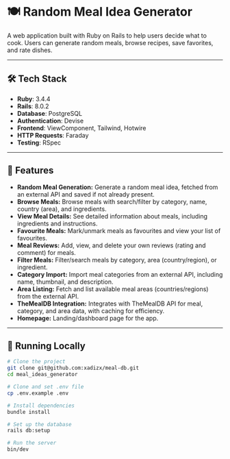 # 🍽️ Random Meal Idea Generator

A web application built with Ruby on Rails to help users decide what to cook. Users can generate random meals, browse recipes, save favorites, and rate dishes.

---

## 🛠 Tech Stack

- **Ruby**: 3.4.4
- **Rails**: 8.0.2
- **Database**: PostgreSQL
- **Authentication**: Devise
- **Frontend**: ViewComponent, Tailwind, Hotwire
- **HTTP Requests**: Faraday
- **Testing**: RSpec

---

## 🚀 Features

- **Random Meal Generation:** Generate a random meal idea, fetched from an external API and saved if not already present.
- **Browse Meals:** Browse meals with search/filter by category, name, country (area), and ingredients.
- **View Meal Details:** See detailed information about meals, including ingredients and instructions.
- **Favourite Meals:** Mark/unmark meals as favourites and view your list of favourites.
- **Meal Reviews:** Add, view, and delete your own reviews (rating and comment) for meals.
- **Filter Meals:** Filter/search meals by category, area (country/region), or ingredient.
- **Category Import:** Import meal categories from an external API, including name, thumbnail, and description.
- **Area Listing:** Fetch and list available meal areas (countries/regions) from the external API.
- **TheMealDB Integration:** Integrates with TheMealDB API for meal, category, and area data, with caching for efficiency.
- **Homepage:** Landing/dashboard page for the app.

---

## 🧪 Running Locally

```bash
# Clone the project
git clone git@github.com:xadizx/meal-db.git
cd meal_ideas_generator

# Clone and set .env file
cp .env.example .env

# Install dependencies
bundle install

# Set up the database
rails db:setup

# Run the server
bin/dev
```
